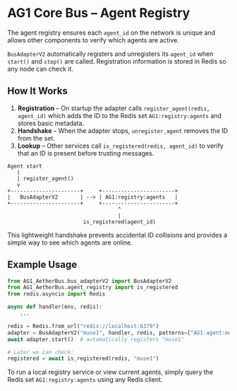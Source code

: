 # AG1 Core Bus – Agent Registry

The agent registry ensures each `agent_id` on the network is unique and allows other components to verify which agents are active.

`BusAdapterV2` automatically registers and unregisters its `agent_id` when `start()` and `stop()` are called. Registration information is stored in Redis so any node can check it.

## How It Works

1. **Registration** – On startup the adapter calls `register_agent(redis, agent_id)` which adds the ID to the Redis set `AG1:registry:agents` and stores basic metadata.
2. **Handshake** – When the adapter stops, `unregister_agent` removes the ID from the set.
3. **Lookup** – Other services call `is_registered(redis, agent_id)` to verify that an ID is present before trusting messages.

```
Agent start
   |
   | register_agent()
   v
+----------------------+     +-----------------------+
|   BusAdapterV2       | --> | AG1:registry:agents   |
+----------------------+     +-----------------------+
                                   ^
                                   |
                        is_registered(agent_id)
```

This lightweight handshake prevents accidental ID collisions and provides a simple way to see which agents are online.

## Example Usage

```python
from AG1_AetherBus.bus_adapterV2 import BusAdapterV2
from AG1_AetherBus.agent_registry import is_registered
from redis.asyncio import Redis

async def handler(env, redis):
    ...

redis = Redis.from_url("redis://localhost:6379")
adapter = BusAdapterV2("muse1", handler, redis, patterns=["AG1:agent:muse1:inbox"])
await adapter.start()  # automatically registers "muse1"

# Later we can check:
registered = await is_registered(redis, "muse1")
```

To run a local registry service or view current agents, simply query the Redis set `AG1:registry:agents` using any Redis client.
